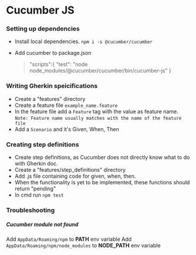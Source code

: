 # Cucumber JS

### Setting up dependencies

- Install local dependencies. `npm i -s @cucumber/cucumber`

- Add cucumber to package.json
  > "scripts":{
  > "test": "node node_modules/@cucumber/cucumber/bin/cucumber-js"
  > }

### Writing Gherkin speicifications

- Create a "features" directory
- Create a feature file `example_name.feature`
- In the feature file add a `Feature` tag with the value as feature name.
  `Note: Feature name usually matches with the name of the feature file`
- Add a `Scenario` and it's Given, When, Then

### Creating step definitions

- Create step definitions, as Cucumber does not directly know what to do with Gherkin doc.
- Create a "features/step_definitions" directory
- Add .js file containing code for given, when, then.
- When the functionality is yet to be implemented, these functions should return "pending"
- In cmd run `npm test`

### Troubleshooting

##### Cucumber module not found

Add `AppData/Roaming/npm` to **PATH** env variable
Add `AppData/Roaming/npm/node_modules` to **NODE_PATH** env variable
